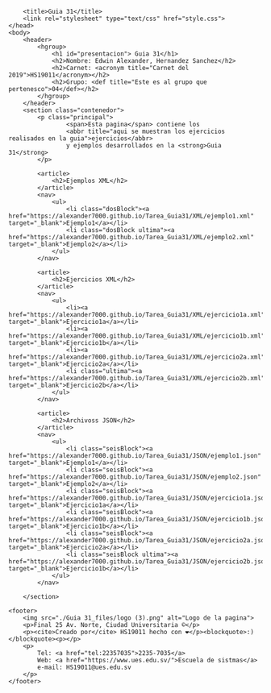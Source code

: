 <!DOCTYPE html>
<!-- saved from url=(0045)https://alexander7000.github.io/Tarea_Guia31/ -->
<html><head><meta http-equiv="Content-Type" content="text/html; charset=UTF-8">
		
		<title>Guia 31</title>
		<link rel="stylesheet" type="text/css" href="style.css">
	</head>
	<body>
		<header>
			<hgroup>
				<h1 id="presentacion"> Guia 31</h1>
				<h2>Nombre: Edwin Alexander, Hernandez Sanchez</h2>
				<h2>Carnet: <acronym title="Carnet del 2019">HS19011</acronym></h2>
				<h2>Grupo: <def title="Este es al grupo que pertenesco">04</def></h2>
			</hgroup>			
		</header>
		<section class="contenedor">
			<p class="principal">
					<span>Esta pagina</span> contiene los 
					<abbr title="aqui se muestran los ejercicios realisados en la guia">ejercicios</abbr> 
					y ejemplos desarrollados en la <strong>Guia 31</strong>
			</p>
			
			<article>
				<h2>Ejemplos XML</h2>
			</article>
			<nav>
				<ul>
					<li class="dosBlock"><a href="https://alexander7000.github.io/Tarea_Guia31/XML/ejemplo1.xml" target="_blank">Ejemplo1</a></li>
					<li class="dosBlock ultima"><a href="https://alexander7000.github.io/Tarea_Guia31/XML/ejemplo2.xml" target="_blank">Ejemplo2</a></li>
				</ul>
			</nav>

			<article>
				<h2>Ejercicios XML</h2>
			</article>
			<nav>
				<ul>
					<li><a href="https://alexander7000.github.io/Tarea_Guia31/XML/ejercicio1a.xml" target="_blank">Ejercicio1a</a></li>
					<li><a href="https://alexander7000.github.io/Tarea_Guia31/XML/ejercicio1b.xml" target="_blank">Ejercicio1b</a></li>
					<li><a href="https://alexander7000.github.io/Tarea_Guia31/XML/ejercicio2a.xml" target="_blank">Ejercicio2a</a></li>
					<li class="ultima"><a href="https://alexander7000.github.io/Tarea_Guia31/XML/ejercicio2b.xml" target="_blank">Ejercicio2b</a></li>
				</ul>
			</nav>

			<article>
				<h2>Archivoss JSON</h2>
			</article>
			<nav>
				<ul>
					<li class="seisBlock"><a href="https://alexander7000.github.io/Tarea_Guia31/JSON/ejemplo1.json" target="_blank">Ejemplo1</a></li>
					<li class="seisBlock"><a href="https://alexander7000.github.io/Tarea_Guia31/JSON/ejemplo2.json" target="_blank">Ejemplo2</a></li>
					<li class="seisBlock"><a href="https://alexander7000.github.io/Tarea_Guia31/JSON/ejercicio1a.json" target="_blank">Ejercicio1a</a></li>
					<li class="seisBlock"><a href="https://alexander7000.github.io/Tarea_Guia31/JSON/ejercicio1b.json" target="_blank">Ejercicio1b</a></li>
					<li class="seisBlock"><a href="https://alexander7000.github.io/Tarea_Guia31/JSON/ejercicio2a.json" target="_blank">Ejercicio2a</a></li>
					<li class="seisBlock ultima"><a href="https://alexander7000.github.io/Tarea_Guia31/JSON/ejercicio2b.json" target="_blank">Ejercicio1b</a></li>
				</ul>
			</nav>

		</section>
	
	<footer>
		<img src="./Guia 31_files/logo (3).png" alt="Logo de la pagina">
		<p>Final 25 Av. Norte, Ciudad Universitaria ©</p>
		<p><cite>Creado por</cite> HS19011 hecho con ❤️</p><blockquote>:)</blockquote><p></p>
		<p>
			Tel: <a href="tel:22357035">2235-7035</a> 
			Web: <a href="https://www.ues.edu.sv/">Escuela de sistmas</a>
			e-mail: HS19011@ues.edu.sv 
		</p>
	</footer>

</body></html>
